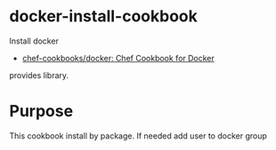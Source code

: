 # docker-install-cookbook
Install docker

* [chef-cookbooks/docker: Chef Cookbook for Docker](https://github.com/chef-cookbooks/docker)

provides library.

# Purpose

This cookbook install by package.
If needed add user to docker group

